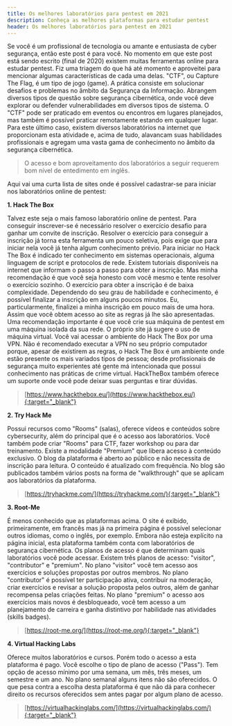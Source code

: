 ```yaml
---
title: Os melhores laboratórios para pentest em 2021
description: Conheça as melhores plataformas para estudar pentest
header: Os melhores laboratórios para pentest em 2021
---
```


Se você é um profissional de tecnologia ou amante e entusiasta de cyber segurança, então este post é para você. No momento em que este post está sendo escrito (final de 2020) existem muitas ferramentas online para estudar pentest. Fiz uma triagem do que há até momento e aproveitei para mencionar algumas características de cada uma delas. 
"CTF", ou Capture The Flag, é um tipo de jogo (game). A prática consiste em solucionar desafios e problemas no âmbito da Segurança da Informação. Abrangem diversos
tipos de questão sobre segurança cibernética, onde você deve explorar ou defender vulnerabilidades em diversos tipos de sistema. O "CTF" pode ser praticado em eventos
ou encontros em lugares planejados, mas também é possível praticar remotamente estando em qualquer lugar.
Para este último caso, existem diversos laboratórios na internet que proporcionam esta atividade e, acima de tudo, alavancam suas habilidades profissionais e agregam 
uma vasta gama de conhecimento no âmbito da segurança cibernética.

> O acesso e bom aproveitamento dos laboratórios a seguir requerem bom nível de entedimento em inglês.

Aqui vai uma curta lista de sites onde é possível cadastrar-se para iniciar nos laboratórios online de pentest:

**1. Hack The Box**  

Talvez este seja o mais famoso laboratório online de pentest. Para conseguir inscrever-se é necessário resolver o exercício desafio para ganhar um convite de inscrição.
Resolver o exercício para conseguir a inscrição já torna esta ferramenta um pouco seletiva, pois exige que para iniciar nela você já tenha algum conhecimento 
prévio. Para iniciar no Hack The Box é indicado ter conhecimento em sistemas operacionais, alguma linguagem de script e protocolos de rede. Existem tutoriais disponíveis na internet que informam o passo a passo para obter a inscrição. Mas minha recomendação é que você seja honesto com você mesmo e tente resolver o exercício sozinho. 
O exercício para obter a inscrição é de baixa complexidade. Dependendo do seu grau de habilidade e conhecimento, é possível finalizar a inscrição em alguns poucos minutos. Eu, particularmente, finalizei a minha inscrição em pouco mais de uma hora.
Assim que você obtem acesso ao site as regras já lhe são apresentadas. Uma recomendação importante é que você crie sua máquina de pentest em uma máquina isolada da sua
rede. O próprio site já sugere o uso de máquina virtual. Você vai acessar o ambiente do Hack The Box por uma VPN. Não é recomendado executar a VPN no seu próprio computador porque, apesar de existirem as regras, o Hack The Box é um ambiente onde estão presente os mais variados tipos de pessoa; desde profissionais de segurança muito experientes até gente má intencionada que possui conhecimento nas práticas de crime virtual.
HackTheBox também oferece um suporte onde você pode deixar suas perguntas e tirar dúvidas.

> [https://www.hackthebox.eu/](https://www.hackthebox.eu/){:target="_blank"}

**2. Try Hack Me**  

Possui recursos como "Rooms" (salas), oferece vídeos e conteúdos sobre cybersecurity, além do principal que é o acesso aos laboratórios.
Você também pode criar "Rooms" para CTF, fazer workshop ou para dar treinamento.
Existe a modalidade "Premium" que libera acesso à conteúdo exclusivo. O blog da plataforma é aberto ao público e não necessita de inscrição para leitura.
O conteúdo é atualizado com frequência. No blog são publicados também vários posts na forma de "walkthrough" que se aplicam aos laboratórios da plataforma.

> [https://tryhackme.com/](https://tryhackme.com/){:target="_blank"}

**3. Root-Me**   

É menos conhecido que as plataformas acima. O site é exibido, primeiramente, em francês mas já na primeira página é possível selecionar outros idiomas,
como o inglês, por exemplo. Embora não esteja explícito na página inicial, esta plataforma também conta com laboratórios de segurança cibernética. 
Os planos de acesso é que determinam quais laboratórios você pode acessar. Existem três planos de acesso: "visitor", "contributor" e "premium". 
No plano "visitor" você tem acesso aos exercícios e soluções propostas por outros membros. No plano "contributor" é possível ter participação ativa, contribuir na moderação, criar exercícios e revisar a solução proposta pelos outros, além de ganhar recompensa pelas criações feitas. No plano "premium" o acesso aos exercícios mais novos é desbloqueado, você tem acesso a um planejamento de carreira e ganha distintivo por habilidade nas atividades (skills badges).

> [https://root-me.org/](https://root-me.org/){:target="_blank"}

**4. Virtual Hacking Labs**   

Oferece muitos laboratórios e cursos. Porém todo o acesso a esta plataforma é pago. Você escolhe o tipo de plano de acesso ("Pass"). Tem opção de acesso
mínimo por uma semana, um mês, três meses, um semestre e um ano. No plano semanal alguns itens não são oferecidos. O que pesa contra a escolha desta plataforma é que não dá para conhecer direito os recursos oferecidos sem antes pagar por algum plano de acesso.

> [https://virtualhackinglabs.com/](https://virtualhackinglabs.com/){:target="_blank"}
